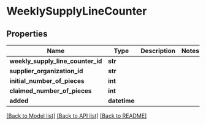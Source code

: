# WeeklySupplyLineCounter

## Properties
Name | Type | Description | Notes
------------ | ------------- | ------------- | -------------
**weekly_supply_line_counter_id** | **str** |  | 
**supplier_organization_id** | **str** |  | 
**initial_number_of_pieces** | **int** |  | 
**claimed_number_of_pieces** | **int** |  | 
**added** | **datetime** |  | 

[[Back to Model list]](../README.md#documentation-for-models) [[Back to API list]](../README.md#documentation-for-api-endpoints) [[Back to README]](../README.md)

